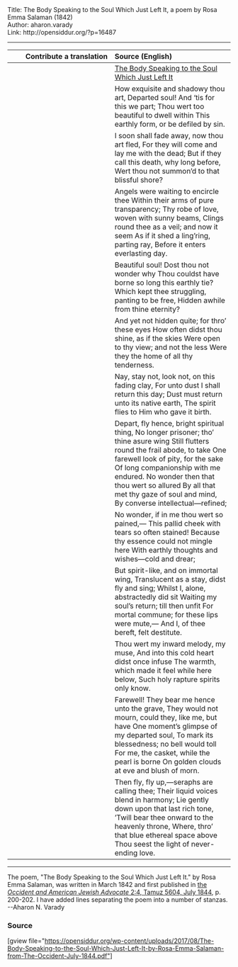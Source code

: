 <html>
<head></head>
<body>
Title: The Body Speaking to the Soul Which Just Left It, a poem by Rosa Emma Salaman (1842)<br />
Author: aharon.varady<br />
Link: http://opensiddur.org/?p=16487
<p />
<hr />

<table style="margin-left: auto;margin-right: auto;" class="draggable">
<thead><tr><th id="x" style="text-align: right;">Contribute a translation</th><th style="text-align: left;">Source (English)</th></tr></thead>
<tbody>
<tr><td style="vertical-align:top;" width="46%">
<div class="liturgy"><span lang="he">

</span></div></td>
 
<td style="vertical-align:top;" width="53%">
<div class="english">
<u>The Body Speaking to the Soul Which Just Left It</u>
</div></td></tr>


<tr><td style="vertical-align:top;" width="46%">
<div class="liturgy"><span lang="he">

</span></div></td>
 
<td style="vertical-align:top;" width="53%">
<div class="english">
How exquisite and shadowy thou art,
Departed soul! And ‘tis for this we part;
Thou wert too beautiful to dwell within
This earthly form, or be defiled by sin.
</div></td></tr>


<tr><td style="vertical-align:top;" width="46%">
<div class="liturgy"><span lang="he">

</span></div></td>
 
<td style="vertical-align:top;" width="53%">
<div class="english">
I soon shall fade away, now thou art fled,
For they will come and lay me with the dead;
But if they call this death, why long before,
Wert thou not summon’d to that blissful shore?
</div></td></tr>


<tr><td style="vertical-align:top;" width="46%">
<div class="liturgy"><span lang="he">

</span></div></td>
 
<td style="vertical-align:top;" width="53%">
<div class="english">
Angels were waiting to encircle thee
Within their arms of pure transparency;
Thy robe of love, woven with sunny beams,
Clings round thee as a veil; and now it seem
As if it shed a ling’ring, parting ray,
Before it enters everlasting day.
</div></td></tr>


<tr><td style="vertical-align:top;" width="46%">
<div class="liturgy"><span lang="he">

</span></div></td>
 
<td style="vertical-align:top;" width="53%">
<div class="english">
Beautiful soul! Dost thou not wonder why
Thou couldst have borne so long this earthly tie?
Which kept thee struggling, panting to be free,
Hidden awhile from thine eternity?
</div></td></tr>


<tr><td style="vertical-align:top;" width="46%">
<div class="liturgy"><span lang="he">

</span></div></td>
 
<td style="vertical-align:top;" width="53%">
<div class="english">
And yet not hidden quite; for thro’ these eyes
How often didst thou shine, as if the skies
Were open to thy view; and not the less
Were they the home of all thy tenderness.
</div></td></tr>


<tr><td style="vertical-align:top;" width="46%">
<div class="liturgy"><span lang="he">

</span></div></td>
 
<td style="vertical-align:top;" width="53%">
<div class="english">
Nay, stay not, look not, on this fading clay,
For unto dust I shall return this day;
Dust must return unto its native earth,
The spirit flies to Him who gave it birth.
</div></td></tr>


<tr><td style="vertical-align:top;" width="46%">
<div class="liturgy"><span lang="he">

</span></div></td>
 
<td style="vertical-align:top;" width="53%">
<div class="english">
Depart, fly hence, bright spiritual thing,
No longer prisoner; tho’ thine asure wing
Still flutters round the frail abode, to take
One farewell look of pity, for the sake
Of long companionship with me endured.
No wonder then that thou wert so allured
By all that met thy gaze of soul and mind,
By converse intellectual—refined;
</div></td></tr>


<tr><td style="vertical-align:top;" width="46%">
<div class="liturgy"><span lang="he">

</span></div></td>
 
<td style="vertical-align:top;" width="53%">
<div class="english">
No wonder, if in me thou wert so pained,—
This pallid cheek with tears so often stained!
Because thy essence could not mingle here
With earthly thoughts and wishes—cold and drear;
</div></td></tr>


<tr><td style="vertical-align:top;" width="46%">
<div class="liturgy"><span lang="he">

</span></div></td>
 
<td style="vertical-align:top;" width="53%">
<div class="english">
But spirit-like, and on immortal wing,
Translucent as a stay, didst fly and sing;
Whilst I, alone, abstractedly did sit
Waiting my soul’s return; till then unfit
For mortal commune; for these lips were mute,—
And I, of thee bereft, felt destitute.
</div></td></tr>


<tr><td style="vertical-align:top;" width="46%">
<div class="liturgy"><span lang="he">

</span></div></td>
 
<td style="vertical-align:top;" width="53%">
<div class="english">
Thou wert my inward melody, my muse,
And into this cold heart didst once infuse
The warmth, which made it feel while here below,
Such holy rapture spirits only know.
</div></td></tr>


<tr><td style="vertical-align:top;" width="46%">
<div class="liturgy"><span lang="he">

</span></div></td>
 
<td style="vertical-align:top;" width="53%">
<div class="english">
Farewell! They bear me hence unto the grave,
They would not mourn, could they, like me, but have
One moment’s glimpse of my departed soul,
To mark its blessedness; no bell would toll
For me, the casket, while the pearl is borne
On golden clouds at eve and blush of morn.
</div></td></tr>


<tr><td style="vertical-align:top;" width="46%">
<div class="liturgy"><span lang="he">

</span></div></td>
 
<td style="vertical-align:top;" width="53%">
<div class="english">
Then fly, fly up,—seraphs are calling thee;
Their liquid voices blend in harmony;
Lie gently down upon that last rich tone,
’Twill bear thee onward to the heavenly throne,
Where, thro’ that blue ethereal space above
Thou seest the light of never-ending love.
</div></td></tr>
</tbody></table>

<hr />

The poem, "The Body Speaking to the Soul Which Just Left It." by Rosa Emma Salaman, was written in March 1842 and first published in <a href="http://web.nli.org.il/sites/JPress/English/Pages/The-Occident-and-American-Jewish-Advocate.aspx">the <em>Occident and American Jewish Advocate</em> 2:4, Tamuz 5604, July 1844</a>, p. 200-202. I have added lines separating the poem into a number of stanzas. --Aharon N. Varady

<h3>Source</h3>

[gview file="https://opensiddur.org/wp-content/uploads/2017/08/The-Body-Speaking-to-the-Soul-Which-Just-Left-It-by-Rosa-Emma-Salaman-from-The-Occident-July-1844.pdf"]
</body>
</html>